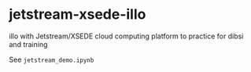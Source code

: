 # jetstream-xsede-illo
illo with Jetstream/XSEDE cloud computing platform to practice for dibsi and training

See `jetstream_demo.ipynb`
